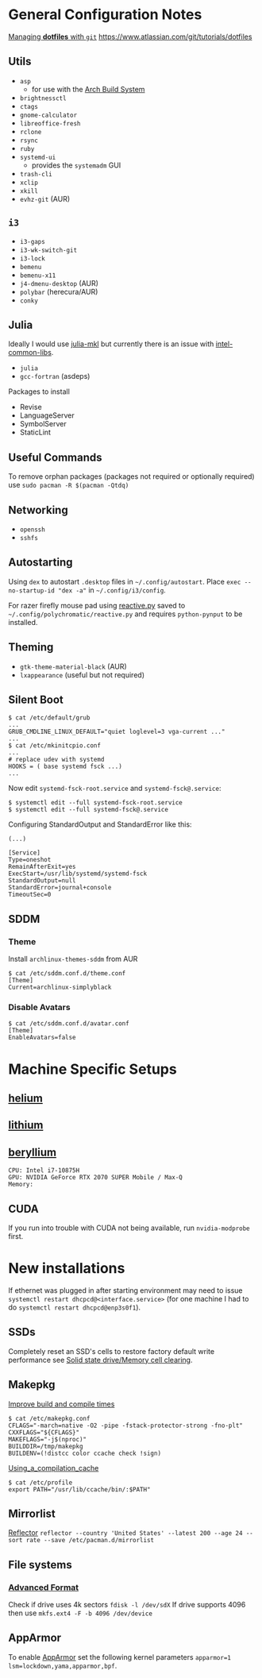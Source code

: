 # General Configuration Notes

[Managing **dotfiles** with `git`](https://medium.com/@antelolive/how-to-manage-your-dotfiles-with-git-f7aeed8adf8b)
https://www.atlassian.com/git/tutorials/dotfiles

## Utils
* `asp`
    * for use with the [Arch Build System](https://wiki.archlinux.org/index.php/Arch_Build_System)
* `brightnessctl`
* `ctags`
* `gnome-calculator`
* `libreoffice-fresh`
* `rclone`
* `rsync`
* `ruby`
* `systemd-ui`
    * provides the `systemadm` GUI
* `trash-cli`
* `xclip`
* `xkill`
* `evhz-git` (AUR)

## `i3`
  * `i3-gaps`
  * `i3-wk-switch-git`
  * `i3-lock`
  * `bemenu`
  * `bemenu-x11`
  * `j4-dmenu-desktop` (AUR)
* `polybar` (herecura/AUR)
* `conky`

## Julia
Ideally I would use [julia-mkl](https://aur.archlinux.org/packages/julia-mkl/) but currently there is an issue with [intel-common-libs](https://aur.archlinux.org/packages/intel-common-libs).
* `julia`
* `gcc-fortran` (asdeps)

Packages to install
* Revise
* LanguageServer
* SymbolServer
* StaticLint

## Useful Commands
To remove orphan packages (packages not required or optionally required) use `sudo pacman -R $(pacman -Qtdq)`

## Networking
* `openssh`
* `sshfs`

## Autostarting
Using `dex` to autostart `.desktop` files in `~/.config/autostart`.
Place `exec --no-startup-id "dex -a"` in `~/.config/i3/config`.

For razer firefly mouse pad using [reactive.py](https://gist.github.com/lezed1/aa4918d6b5e6bd638e7c325c0ed44e7a#file-reactive-py) saved to `~/.config/polychromatic/reactive.py` and requires `python-pynput` to be installed.

## Theming
* `gtk-theme-material-black` (AUR)
* `lxappearance` (useful but not required)

## Silent Boot

    $ cat /etc/default/grub
    ...
    GRUB_CMDLINE_LINUX_DEFAULT="quiet loglevel=3 vga-current ..."
    ...
    $ cat /etc/mkinitcpio.conf
    ...
    # replace udev with systemd
    HOOKS = ( base systemd fsck ...)
    ...

Now edit `systemd-fsck-root.service` and `systemd-fsck@.service`:

    $ systemctl edit --full systemd-fsck-root.service
    $ systemctl edit --full systemd-fsck@.service

Configuring StandardOutput and StandardError like this:
    
    (...)
    
    [Service]
    Type=oneshot
    RemainAfterExit=yes
    ExecStart=/usr/lib/systemd/systemd-fsck
    StandardOutput=null
    StandardError=journal+console
    TimeoutSec=0

## SDDM
### Theme
Install `archlinux-themes-sddm` from AUR

    $ cat /etc/sddm.conf.d/theme.conf
    [Theme]
    Current=archlinux-simplyblack

### Disable Avatars

    $ cat /etc/sddm.conf.d/avatar.conf
    [Theme]
    EnableAvatars=false

# Machine Specific Setups
## [helium](.config/README/helium.md)
## [lithium](.config/README/lithium.md)
## [beryllium](.config/README/beryllium.md)
    CPU: Intel i7-10875H
    GPU: NVIDIA GeForce RTX 2070 SUPER Mobile / Max-Q
    Memory: 

## CUDA
If you run into trouble with CUDA not being available, run `nvidia-modprobe` first.

# New installations
If ethernet was plugged in after starting environment may need to issue `systemctl restart dhcpcd@<interface.service>` (for one machine I had to do `systemctl restart dhcpcd@enp3s0f1`).

## SSDs
Completely reset an SSD's cells to restore factory default write performance see [Solid state drive/Memory cell clearing](https://wiki.archlinux.org/index.php/Solid_state_drive/Memory_cell_clearing).

## Makepkg
[Improve build and compile times](https://wiki.archlinux.org/index.php/Makepkg#Improving_compile_times)

    $ cat /etc/makepkg.conf
    CFLAGS="-march=native -O2 -pipe -fstack-protector-strong -fno-plt"
    CXXFLAGS="${CFLAGS}"
    MAKEFLAGS="-j$(nproc)"
    BUILDDIR=/tmp/makepkg
    BUILDENV=(!distcc color ccache check !sign)

[Using_a_compilation_cache](https://wiki.archlinux.org/index.php/Makepkg#Using_a_compilation_cache)

    $ cat /etc/profile
    export PATH="/usr/lib/ccache/bin/:$PATH"

## Mirrorlist
[Reflector](https://wiki.archlinux.org/index.php/Reflector)
`reflector --country 'United States' --latest 200 --age 24 --sort rate --save /etc/pacman.d/mirrorlist`

## File systems
### [Advanced Format](https://wiki.archlinux.org/index.php/Advanced_Format)
Check if drive uses 4k sectors `fdisk -l /dev/sdX`
If drive supports 4096 then use `mkfs.ext4 -F -b 4096 /dev/device`

## AppArmor
To enable [AppArmor](https://wiki.archlinux.org/index.php/AppArmor) set the following kernel parameters `apparmor=1 lsm=lockdown,yama,apparmor,bpf`.


